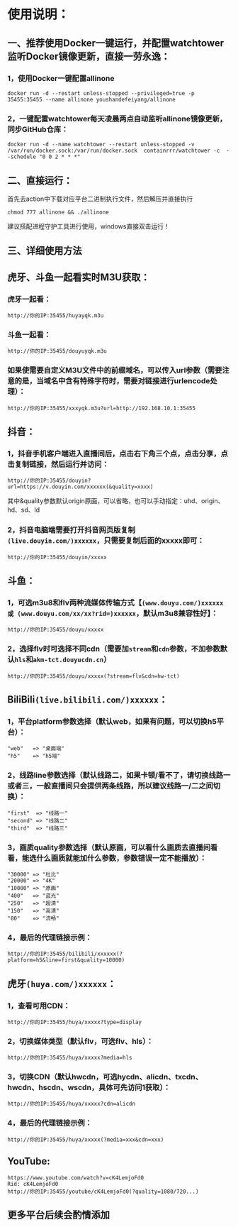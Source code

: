 # **使用说明：**  
## 一、推荐使用Docker一键运行，并配置watchtower监听Docker镜像更新，直接一劳永逸：
### 1，使用Docker一键配置allinone
```
docker run -d --restart unless-stopped --privileged=true -p 35455:35455 --name allinone youshandefeiyang/allinone
```
### 2，一键配置watchtower每天凌晨两点自动监听allinone镜像更新，同步GitHub仓库：
```
docker run -d --name watchtower --restart unless-stopped -v /var/run/docker.sock:/var/run/docker.sock  containrrr/watchtower -c  --schedule "0 0 2 * * *"
```
## 二、直接运行：
首先去action中下载对应平台二进制执行文件，然后解压并直接执行
```
chmod 777 allinone && ./allinone
```
建议搭配进程守护工具进行使用，windows直接双击运行！
## 三、详细使用方法
## **虎牙、斗鱼一起看实时M3U获取：**
### 虎牙一起看：
```
http://你的IP:35455/huyayqk.m3u
```
### 斗鱼一起看：
```
http://你的IP:35455/douyuyqk.m3u
```
### 如果使需要自定义M3U文件中的前缀域名，可以传入url参数（需要注意的是，当域名中含有特殊字符时，需要对链接进行urlencode处理）：
```
http://你的IP:35455/xxxyqk.m3u?url=http://192.168.10.1:35455
```
## **抖音：**
### 1，抖音手机客户端进入直播间后，点击右下角三个点，点击分享，点击复制链接，然后运行并访问：
```
http://你的IP:35455/douyin?url=https://v.douyin.com/xxxxxx(&quality=xxxx)
```
其中&quality参数默认origin原画，可以省略，也可以手动指定：uhd、origin、hd、sd、ld
### 2，抖音电脑端需要打开抖音网页版复制`(live.douyin.com/)xxxxxx`，只需要复制后面的xxxxx即可：
```
http://你的IP:35455/douyin/xxxxx
```
## **斗鱼：**
### 1，可选m3u8和flv两种流媒体传输方式【`(www.douyu.com/)xxxxxx 或 (www.douyu.com/xx/xx?rid=)xxxxxx`，默认m3u8兼容性好】：
```
http://你的IP:35455/douyu/xxxxx
```
### 2，选择flv时可选择不同cdn（需要加`stream`和`cdn`参数，不加参数默认`hls`和`akm-tct.douyucdn.cn`）
```
http://你的IP:35455/douyu/xxxxx(?stream=flv&cdn=hw-tct)
```
## **BiliBili`(live.bilibili.com/)xxxxxx`：**
### 1，平台platform参数选择（默认web，如果有问题，可以切换h5平台）：
```
"web"   => "桌面端"
"h5"    => "h5端"
```
### 2，线路line参数选择（默认线路二，如果卡顿/看不了，请切换线路一或者三，一般直播间只会提供两条线路，所以建议线路一/二之间切换）：
```
"first"  => "线路一"
"second" => "线路二"
"third"  => "线路三"
```
### 3，画质quality参数选择（默认原画，可以看什么画质去直播间看看，能选什么画质就能加什么参数，参数错误一定不能播放）：
```
"30000" => "杜比"
"20000" => "4K"
"10000" => "原画"
"400"   => "蓝光"
"250"   => "超清"
"150"   => "高清"
"80"    => "流畅"
```
### 4，最后的代理链接示例：
```
http://你的IP:35455/bilibili/xxxxxx(?platform=h5&line=first&quality=10000)
```
## **虎牙`(huya.com/)xxxxxx`：**  
### 1，查看可用CDN：
```
http://你的IP:35455/huya/xxxxx?type=display
```
### 2，切换媒体类型（默认flv，可选flv、hls）： 
```
http://你的IP:35455/huya/xxxxx?media=hls
```
### 3，切换CDN（默认hwcdn，可选hycdn、alicdn、txcdn、hwcdn、hscdn、wscdn，具体可先访问1获取）：
```
http://你的IP:35455/huya/xxxxx?cdn=alicdn
```
### 4，最后的代理链接示例：
```
http://你的IP:35455/huya/xxxxx(?media=xxx&cdn=xxx)
```
## **YouTube:**
```
https://www.youtube.com/watch?v=cK4LemjoFd0
Rid: cK4LemjoFd0
http://你的IP:35455/youtube/cK4LemjoFd0(?quality=1080/720...)
```
## 更多平台后续会酌情添加
